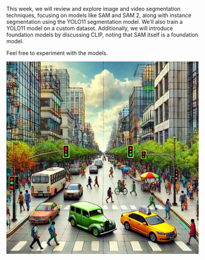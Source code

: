 This week, we will review and explore image and video segmentation techniques, focusing on models like SAM and SAM 2, along with instance segmentation using the YOLO11 segmentation model. We’ll also train a YOLO11 model on a custom dataset. Additionally, we will introduce foundation models by discussing CLIP, noting that SAM itself is a foundation model.

Feel free to experiment with the models.

![week-6](https://github.com/tahamsi/computer-vision/blob/main/images/segmentation.webp)

